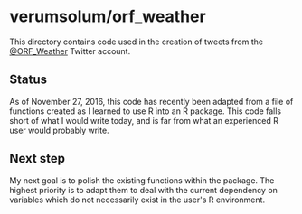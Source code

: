 # verumsolum/orf_weather

This directory contains code used in the creation of tweets from the [@ORF_Weather](https://twitter.com/ORF_Weather) Twitter account.

## Status

As of November 27, 2016, 
this code has recently been adapted
from a file of functions created as I learned to use R
into an R package.
This code falls short of what I would write today,
and is far from what an experienced R user would probably write.

## Next step

My next goal is to polish the existing functions within the package.
The highest priority is to adapt them
to deal with the current dependency on variables
which do not necessarily exist in the user's R environment.
